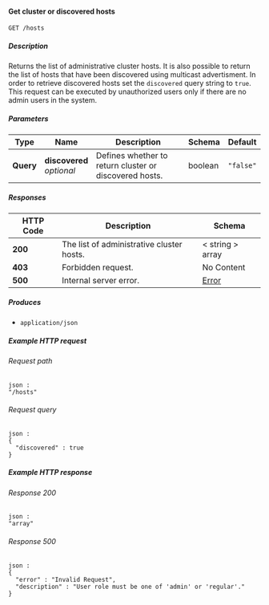 
<a name="get_cluster_hosts"></a>
#### Get cluster or discovered hosts
```
GET /hosts
```


##### Description
Returns the list of administrative cluster hosts. It is also possible to return the list of hosts that have been discovered using multicast advertisment.
In order to retrieve discovered hosts set the `discovered` query string to `true`. This request can be executed by unauthorized users only if there are no admin users in the system.


##### Parameters

|Type|Name|Description|Schema|Default|
|---|---|---|---|---|
|**Query**|**discovered**  <br>*optional*|Defines whether to return cluster or discovered hosts.|boolean|`"false"`|


##### Responses

|HTTP Code|Description|Schema|
|---|---|---|
|**200**|The list of administrative cluster hosts.|< string > array|
|**403**|Forbidden request.|No Content|
|**500**|Internal server error.|[Error](../definitions/Error.md#error)|


##### Produces

* `application/json`


##### Example HTTP request

###### Request path
```
json :
"/hosts"
```


###### Request query
```
json :
{
  "discovered" : true
}
```


##### Example HTTP response

###### Response 200
```
json :
"array"
```


###### Response 500
```
json :
{
  "error" : "Invalid Request",
  "description" : "User role must be one of 'admin' or 'regular'."
}
```



